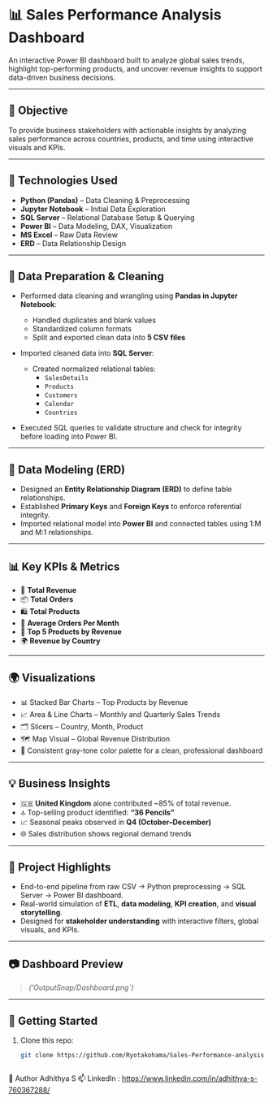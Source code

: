 # 📊 Sales Performance Analysis Dashboard

An interactive Power BI dashboard built to analyze global sales trends, highlight top-performing products, and uncover revenue insights to support data-driven business decisions.

---

## 🎯 Objective

To provide business stakeholders with actionable insights by analyzing sales performance across countries, products, and time using interactive visuals and KPIs.

---

## 🧰 Technologies Used

- **Python (Pandas)** – Data Cleaning & Preprocessing  
- **Jupyter Notebook** – Initial Data Exploration  
- **SQL Server** – Relational Database Setup & Querying  
- **Power BI** – Data Modeling, DAX, Visualization  
- **MS Excel** – Raw Data Review  
- **ERD** – Data Relationship Design  

---

## 🧹 Data Preparation & Cleaning

- Performed data cleaning and wrangling using **Pandas in Jupyter Notebook**:
  - Handled duplicates and blank values
  - Standardized column formats
  - Split and exported clean data into **5 CSV files**
  
- Imported cleaned data into **SQL Server**:
  - Created normalized relational tables:
    - `SalesDetails`
    - `Products`
    - `Customers`
    - `Calendar`
    - `Countries`

- Executed SQL queries to validate structure and check for integrity before loading into Power BI.

---

## 🧱 Data Modeling (ERD)

- Designed an **Entity Relationship Diagram (ERD)** to define table relationships.
- Established **Primary Keys** and **Foreign Keys** to enforce referential integrity.
- Imported relational model into **Power BI** and connected tables using 1:M and M:1 relationships.

---

## 📊 Key KPIs & Metrics

- 🧾 **Total Revenue**
- 📦 **Total Orders**
- 🛍️ **Total Products**
- 📆 **Average Orders Per Month**
- 🎯 **Top 5 Products by Revenue**
- 🌍 **Revenue by Country**

---

## 🌍 Visualizations

- 📊 Stacked Bar Charts – Top Products by Revenue
- 📈 Area & Line Charts – Monthly and Quarterly Sales Trends
- 🗂️ Slicers – Country, Month, Product
- 🗺️ Map Visual – Global Revenue Distribution
- 🎨 Consistent gray-tone color palette for a clean, professional dashboard

---

## 💡 Business Insights

- 🇬🇧 **United Kingdom** alone contributed ~85% of total revenue.
- 🔝 Top-selling product identified: **“36 Pencils”**
- 📈 Seasonal peaks observed in **Q4 (October–December)**
- 🌐 Sales distribution shows regional demand trends

---

## 📌 Project Highlights

- End-to-end pipeline from raw CSV → Python preprocessing → SQL Server → Power BI dashboard.
- Real-world simulation of **ETL**, **data modeling**, **KPI creation**, and **visual storytelling**.
- Designed for **stakeholder understanding** with interactive filters, global visuals, and KPIs.

---

## 📷 Dashboard Preview

> *('OutputSnap/Dashboard.png`)*

---

## 🚀 Getting Started

1. Clone this repo:
   ```bash
   git clone https://github.com/Ryotakohama/Sales-Performance-analysis-Dashboard.git



👤 Author
Adhithya S
📫 LinkedIn  :  https://www.linkedin.com/in/adhithya-s-760367288/


